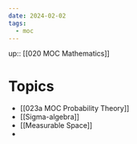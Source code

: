 ```yaml
---
date: 2024-02-02
tags:
  - moc
---
```

up:: [[020 MOC Mathematics]]

# Topics
- [[023a MOC Probability Theory]]
- [[Sigma-algebra]]
- [[Measurable Space]]
- 